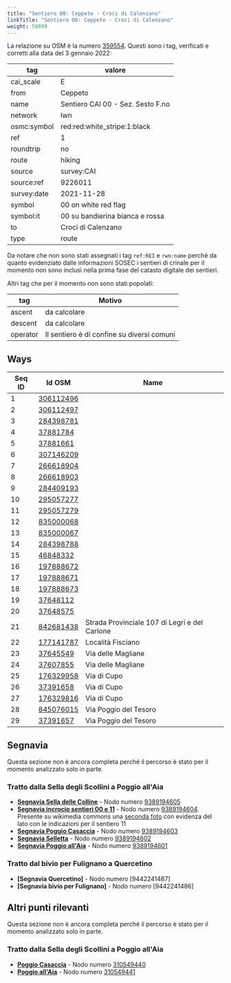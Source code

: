```yaml
---
title: "Sentiero 00: Ceppeto - Croci di Calenzano"
linkTitle: "Sentiero 00: Ceppeto - Croci di Calenzano"
weight: 59999
---
```


La relazione su OSM è la numero [359554]. Questi sono i tag, verificati e corretti alla data del 3 gennaio 2022:

| tag         | valore                                    |
|-------------|-------------------------------------------|
| cai_scale   | E                                         |
| from        | Ceppeto                                   |
| name        | Sentiero CAI 00 - Sez. Sesto F.no         |
| network     | lwn                                       |
| osmc:symbol | red:red:white_stripe:1:black              |
| ref         | 1                                         |
| roundtrip   | no                                        |
| route       | hiking                                    |
| source      | survey:CAI                                |
| source:ref  | 9226011                                   |
| survey:date | 2021-11-28                                |
| symbol      | 00 on white red flag                      |
| symbol:it   | 00 su bandierina bianca e rossa           |
| to          | Croci di Calenzano                        |
| type        | route                                     |

Da notare che non sono stati assegnati i tag `ref:REI` e `rwn:name` perché da quanto evidenziato dalle informazioni SOSEC i sentieri di crinale per il momento non sono inclusi nella prima fase del catasto digitale dei sentieri.

Altri tag che per il momento non sono stati popolati:

| tag         | Motivo                                     |
|-------------|--------------------------------------------|
| ascent      | da calcolare                               |
| descent     | da calcolare                               |
| operator    | Il sentiero è di confine su diversi comuni |

## Ways

| Seq ID | Id OSM       | Name                        |
|--------|--------------|-----------------------------------------------|
|  1     | [306112496]  |                                               |
|  2     | [306112497]  |                                               |
|  3     | [284398781]  |                                               |
|  4     | [37881784]   |                                               |
|  5     | [37881661]   |                                               |
|  6     | [307146209]  |                                               |
|  7     | [266618904]  |                                               |
|  8     | [266618903]  |                                               |
|  9     | [284409193]  |                                               |
| 10     | [295057277]  |                                               |
| 11     | [295057279]  |                                               |
| 12     | [835000068]  |                                               |
| 13     | [835000067]  |                                               |
| 14     | [284398788]  |                                               |
| 15     | [46848332]   |                                               |
| 16     | [197888672]  |                                               |
| 17     | [197888671]  |                                               |
| 18     | [197888673]  |                                               |
| 19     | [37648112]   |                                               |
| 20     | [37648575]   |                                               |
| 21     | [842681438]  | Strada Provinciale 107 di Legri e del Carlone |
| 22     | [177141787]  | Località Fisciano                             |
| 23     | [37645549]   | Via delle Magliane                            |
| 24     | [37607855]   | Via delle Magliane                            |
| 25     | [176329958]  | Via di Cupo                                   |
| 26     | [37391658]   | Via di Cupo                                   |
| 27     | [176329816]  | Via di Cupo                                   |
| 28     | [845076015]  | Via Poggio del Tesoro                         |
| 29     | [37391657]   | Via Poggio del Tesoro                         |

## Segnavia

Questa sezione non è ancora completa perché il percorso è stato per il momento analizzato solo in parte.

### Tratto dalla Sella degli Scollini a Poggio all'Aia

- **[Segnavia Sella delle Colline]** - Nodo numero [9389194605]
- **[Segnavia incrocio sentieri 00 e 11]** - Nodo numero [9389194604]. Presente su wikimedia commons una [seconda foto] con evidenza del lato con le indicazioni per il sentiero 11
- **[Segnavia Poggio Casaccia]** - Nodo numero [9389194603]
- **[Segnavia Selletta]** - Nodo numero [9389194602]
- **[Segnavia Poggio all'Aia]** - Nodo numero [9389194601]

### Tratto dal bivio per Fulignano a Quercetino

- **[Segnavia Quercetino]** - Nodo numero [9442241487]
- **[Segnavia bivio per Fulignano]** - Nodo numero [9442241486]

## Altri punti rilevanti

Questa sezione non è ancora completa perché il percorso è stato per il momento analizzato solo in parte.

### Tratto dalla Sella degli Scollini a Poggio all'Aia

- **[Poggio Casaccia]** - Nodo numero [310549440]
- **[Poggio all'Aia]** - Nodo numero [310549441]

[359554]:https://www.openstreetmap.org/relation/359554

[306112496]:https://www.openstreetmap.org/way/306112496
[306112497]:https://www.openstreetmap.org/way/306112497
[284398781]:https://www.openstreetmap.org/way/284398781
[37881784]:https://www.openstreetmap.org/way/37881784
[37881661]:https://www.openstreetmap.org/way/37881661
[307146209]:https://www.openstreetmap.org/way/307146209
[266618904]:https://www.openstreetmap.org/way/266618904
[266618903]:https://www.openstreetmap.org/way/266618903
[284409193]:https://www.openstreetmap.org/way/284409193
[295057277]:https://www.openstreetmap.org/way/295057277
[295057279]:https://www.openstreetmap.org/way/295057279
[835000068]:https://www.openstreetmap.org/way/835000068
[835000067]:https://www.openstreetmap.org/way/835000067
[284398788]:https://www.openstreetmap.org/way/284398788
[46848332]:https://www.openstreetmap.org/way/46848332
[197888672]:https://www.openstreetmap.org/way/197888672
[197888671]:https://www.openstreetmap.org/way/197888671
[197888673]:https://www.openstreetmap.org/way/197888673
[37648112]:https://www.openstreetmap.org/way/37648112
[37648575]:https://www.openstreetmap.org/way/37648575
[842681438]:https://www.openstreetmap.org/way/842681438
[177141787]:https://www.openstreetmap.org/way/177141787
[37645549]:https://www.openstreetmap.org/way/37645549
[37607855]:https://www.openstreetmap.org/way/37607855
[176329958]:https://www.openstreetmap.org/way/176329958
[37391658]:https://www.openstreetmap.org/way/37391658
[176329816]:https://www.openstreetmap.org/way/176329816
[845076015]:https://www.openstreetmap.org/way/845076015
[37391657]:https://www.openstreetmap.org/way/37391657

[Segnavia Sella delle Colline]:https://commons.wikimedia.org/wiki/File:Segnavia_Sella_delle_Colline_-_Monte_Morello.jpg
[Segnavia incrocio sentieri 00 e 11]:https://commons.wikimedia.org/wiki/File:Segnavia_sentieri_00_e_11_-_Monte_Morello_-_Lato_00.jpg
[seconda foto]:https://commons.wikimedia.org/wiki/File:Segnavia_sentieri_00_e_11_-_Monte_Morello_-_Lato_11.jpg

[Segnavia Poggio Casaccia]:https://commons.wikimedia.org/wiki/File:Segnavia_Poggio_Casaccia_-_Monte_Morello.jpg
[Segnavia Selletta]:https://commons.wikimedia.org/wiki/File:Segnavia_Selletta_-_Monte_Morello.jpg
[Segnavia Poggio all'Aia]:https://commons.wikimedia.org/wiki/File:Segnavia_Poggio_all%27Aia_-_Monte_Morello.jpg

[Poggio Casaccia]:https://commons.wikimedia.org/wiki/File:Poggio_Casaccia_-_Croce_di_vetta_-_Monte_Morello.jpg
[Poggio all'Aia]:https://commons.wikimedia.org/wiki/File:Monte_Morello_-_Croce_di_Poggio_all%27Aia.jpg

[9389194605]:https://www.openstreetmap.org/node/9389194605
[9389194604]:https://www.openstreetmap.org/node/9389194604
[9389194603]:https://www.openstreetmap.org/node/9389194603
[9389194602]:https://www.openstreetmap.org/node/9389194602
[9389194601]:https://www.openstreetmap.org/node/9389194601

[310549441]:https://www.openstreetmap.org/node/310549441
[310549440]:https://www.openstreetmap.org/node/310549440
